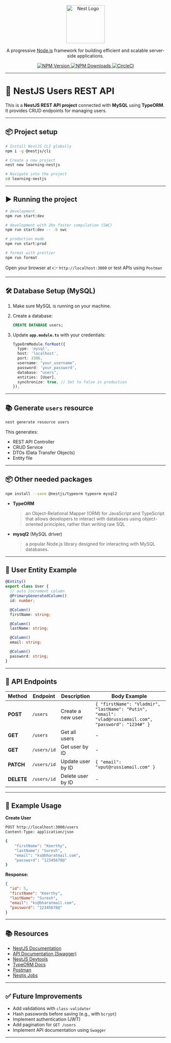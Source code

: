 <p align="center">
  <a href="http://nestjs.com/" target="blank">
    <img src="https://nestjs.com/img/logo-small.svg" width="120" alt="Nest Logo" />
  </a>
</p>

<p align="center">A progressive <a href="http://nodejs.org" target="_blank">Node.js</a> framework for building efficient and scalable server-side applications.</p>
<p align="center">
  <a href="https://www.npmjs.com/~nestjscore" target="_blank">
    <img src="https://img.shields.io/npm/v/@nestjs/core.svg" alt="NPM Version" />
  </a>
  <a href="https://www.npmjs.com/~nestjscore" target="_blank">
    <img src="https://img.shields.io/npm/dm/@nestjs/common.svg" alt="NPM Downloads" />
  </a>
  <a href="https://circleci.com/gh/nestjs/nest" target="_blank">
    <img src="https://img.shields.io/circleci/build/github/nestjs/nest/master" alt="CircleCI" />
  </a>
</p>

---

# 🚀 NestJS Users REST API

This is a **NestJS REST API project** connected with **MySQL** using **TypeORM**.  
It provides CRUD endpoints for managing users.

---

## 📦 Project setup

```bash
# Install NestJS CLI globally
npm i -g @nestjs/cli

# Create a new project
nest new learning-nestjs

# Navigate into the project
cd learning-nestjs
```

---

## ▶️ Running the project

```bash
# development
npm run start:dev

# development with 20x faster compilation (SWC)
npm run start:dev -- -b swc

# production mode
npm run start:prod

# format with prettier
npm run format
```

Open your browser at 👉 `http://localhost:3000` or test APIs using `Postman`

---

## 🛠️ Database Setup (MySQL)

1. Make sure MySQL is running on your machine.
2. Create a database:
    ```sql
    CREATE DATABASE users;
    ```

3. Update **`app.module.ts`** with your credentials:

    ```typescript
    TypeOrmModule.forRoot({
      type: 'mysql',
      host: 'localhost',
      port: 3306,
      username: "your_username",
      password: 'your_password',
      database: "users",
      entities: [User],
      synchronize: true, // Set to false in production
    }),
    ```

---

## 📚 Generate `users` resource

```bash
nest generate resource users
```

This generates:
- REST API Controller  
- CRUD Service  
- DTOs (Data Transfer Objects)  
- Entity file  

---

## 📦 Other needed packages

```bash
npm install --save @nestjs/typeorm typeorm mysql2
```

- **TypeORM**

  > an Object-Relational Mapper (ORM) for JavaScript and TypeScript that allows developers to interact with databases using object-oriented principles, rather than writing raw SQL

- **mysql2** (MySQL driver)

  > a popular Node.js library designed for interacting with MySQL databases. 

---

## 👤 User Entity Example

```typescript
@Entity()
export class User {
  // auto increment column
  @PrimaryGeneratedColumn()
  id: number;

  @Column()
  firstName: string;

  @Column()
  lastName: string;

  @Column()
  email: string;

  @Column()
  password: string;
}
```

---

## 📌 API Endpoints

| Method | Endpoint      | Description          | Body Example |
|--------|--------------|----------------------|--------------|
| **POST**   | `/users`       | Create a new user   | `{ "firstName": "Vladmir", "lastName": "Putin", "email": "vlad@russiamail.com", "password": "1234#" }` |
| **GET**    | `/users`       | Get all users       | - |
| **GET**    | `/users/id`   | Get user by ID      | - |
| **PATCH**    | `/users/id`   | Update user by ID   | `{ "email": "vput@russiamail.com" }` |
| **DELETE** | `/users/id`   | Delete user by ID   | - |

---

## 📖 Example Usage

**Create User**

```bash
POST http://localhost:3000/users
Content-Type: application/json

{
    "firstName": "Keerthy",
    "lastName": "Suresh",
    "email": "ks@bharatmail.com",
    "password": "12345678@"
}
```

**Response:**
```json
{
  "id": 5,
  "firstName": "Keerthy",
  "lastName": "Suresh",
  "email": "ks@bharatmail.com",
  "password": "12345678@"
}
```

---

## 📚 Resources

- [NestJS Documentation](https://docs.nestjs.com)  
- [API Documentation (Swagger)](https://swagger.io/) 
- [NestJS Devtools](https://devtools.nestjs.com)  
- [TypeORM Docs](https://typeorm.io)  
- [Postman](https://www.postman.com/)  
- [Nestjs Jobs](https://jobs.nestjs.com)

---

## ✅ Future Improvements

- Add validations with `class-validator`  
- Hash passwords before saving (e.g., with `bcrypt`)  
- Implement authentication (JWT)  
- Add pagination for `GET /users`  
- Implement API documentation using `Swagger`
---
